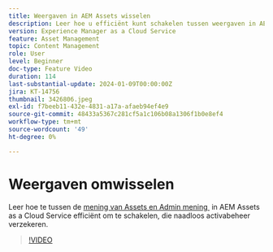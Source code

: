```yaml
---
title: Weergaven in AEM Assets wisselen
description: Leer hoe u efficiënt kunt schakelen tussen weergaven in AEM Assets as a Cloud Service, waardoor u verzekerd bent van naadloos middelenbeheer.
version: Experience Manager as a Cloud Service
feature: Asset Management
topic: Content Management
role: User
level: Beginner
doc-type: Feature Video
duration: 114
last-substantial-update: 2024-01-09T00:00:00Z
jira: KT-14756
thumbnail: 3426806.jpeg
exl-id: f7beeb11-432e-4831-a17a-afaeb94ef4e9
source-git-commit: 48433a5367c281cf5a1c106b08a1306f1b0e8ef4
workflow-type: tm+mt
source-wordcount: '49'
ht-degree: 0%

---
```


# Weergaven omwisselen

Leer hoe te tussen de [&#x200B; mening van Assets en Admin mening &#x200B;](https://experienceleague.adobe.com/docs/experience-manager-cloud-service/content/assets/overview.html?lang=nl-NL#persona-based-experiences) in AEM Assets as a Cloud Service efficiënt om te schakelen, die naadloos activabeheer verzekeren.

>[!VIDEO](https://video.tv.adobe.com/v/3439036/?learn=on&captions=dut)
